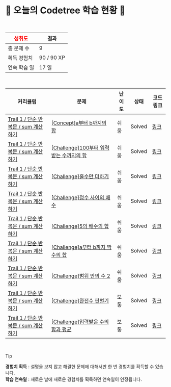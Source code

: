 # 🌲 오늘의 Codetree 학습 현황 🌲

<br />

| <span style="color:red;display:block;text-align:center;"> **성취도**</span> | 결과 |
|---|---|
| 총 문제 수 | 9 |
| 획득 경험치 | 90 / 90 XP |
| 연속 학습 일 | 17 일 |

<br />

|커리큘럼|문제|난이도|상태|코드 링크|
|---|---|---|---|---|
|[Trail 1 / 단순 반복문 / sum 계산하기](https://www.codetree.ai/trail-info/novice-low/)|[[Concept]a부터 b까지의 합](https://www.codetree.ai/trails/complete/curated-cards/intro-sum-from-a-to-b/)|쉬움|Solved|[링크](https://github.com/choBottle/codeTest/blob/main/251019/A%EB%B6%80%ED%84%B0%20B%EA%B9%8C%EC%A7%80%EC%9D%98%20%ED%95%A9/sum-from-a-to-b.java)|
|[Trail 1 / 단순 반복문 / sum 계산하기](https://www.codetree.ai/trail-info/novice-low/)|[[Challenge]100부터 입력받는 수까지의 합](https://www.codetree.ai/trails/complete/curated-cards/challenge-sum-of-the-number-input-from-100/)|쉬움|Solved|[링크](https://github.com/choBottle/codeTest/blob/main/251019/100%EB%B6%80%ED%84%B0%20%EC%9E%85%EB%A0%A5%EB%B0%9B%EB%8A%94%20%EC%88%98%EA%B9%8C%EC%A7%80%EC%9D%98%20%ED%95%A9/sum-of-the-number-input-from-100.java)|
|[Trail 1 / 단순 반복문 / sum 계산하기](https://www.codetree.ai/trail-info/novice-low/)|[[Challenge]홀수만 더하기](https://www.codetree.ai/trails/complete/curated-cards/challenge-add-only-odd-numbers/)|쉬움|Solved|[링크](https://github.com/choBottle/codeTest/blob/main/251019/%ED%99%80%EC%88%98%EB%A7%8C%20%EB%8D%94%ED%95%98%EA%B8%B0/add-only-odd-numbers.java)|
|[Trail 1 / 단순 반복문 / sum 계산하기](https://www.codetree.ai/trail-info/novice-low/)|[[Challenge]정수 사이의 배수](https://www.codetree.ai/trails/complete/curated-cards/challenge-multiplication-between-numbers/)|쉬움|Solved|[링크](https://github.com/choBottle/codeTest/blob/main/251019/%EC%A0%95%EC%88%98%20%EC%82%AC%EC%9D%B4%EC%9D%98%20%EB%B0%B0%EC%88%98/multiplication-between-numbers.java)|
|[Trail 1 / 단순 반복문 / sum 계산하기](https://www.codetree.ai/trail-info/novice-low/)|[[Challenge]5의 배수의 합](https://www.codetree.ai/trails/complete/curated-cards/challenge-sum-of-specific-condition-multiple/)|쉬움|Solved|[링크](https://github.com/choBottle/codeTest/blob/main/251019/5%EC%9D%98%20%EB%B0%B0%EC%88%98%EC%9D%98%20%ED%95%A9/sum-of-specific-condition-multiple.java)|
|[Trail 1 / 단순 반복문 / sum 계산하기](https://www.codetree.ai/trail-info/novice-low/)|[[Challenge]a부터 b까지 짝수의 합](https://www.codetree.ai/trails/complete/curated-cards/challenge-sum-of-even-nums-from-a-to-b/)|쉬움|Solved|[링크](https://github.com/choBottle/codeTest/blob/main/251019/A%EB%B6%80%ED%84%B0%20B%EA%B9%8C%EC%A7%80%20%EC%A7%9D%EC%88%98%EC%9D%98%20%ED%95%A9/sum-of-even-nums-from-a-to-b.java)|
|[Trail 1 / 단순 반복문 / sum 계산하기](https://www.codetree.ai/trail-info/novice-low/)|[[Challenge]범위 안의 수 2](https://www.codetree.ai/trails/complete/curated-cards/challenge-number-in-range-2/)|쉬움|Solved|[링크](https://github.com/choBottle/codeTest/blob/main/251019/%EB%B2%94%EC%9C%84%20%EC%95%88%EC%9D%98%20%EC%88%98%202/number-in-range-2.java)|
|[Trail 1 / 단순 반복문 / sum 계산하기](https://www.codetree.ai/trail-info/novice-low/)|[[Challenge]완전수 판별기](https://www.codetree.ai/trails/complete/curated-cards/challenge-perfect-number-discriminator/)|보통|Solved|[링크](https://github.com/choBottle/codeTest/blob/main/251019/%EC%99%84%EC%A0%84%EC%88%98%20%ED%8C%90%EB%B3%84%EA%B8%B0/perfect-number-discriminator.java)|
|[Trail 1 / 단순 반복문 / sum 계산하기](https://www.codetree.ai/trail-info/novice-low/)|[[Challenge]입력받은 수의 합과 평균](https://www.codetree.ai/trails/complete/curated-cards/challenge-sum-and-average-of-the-inputs/)|보통|Solved|[링크](https://github.com/choBottle/codeTest/blob/main/251019/%EC%9E%85%EB%A0%A5%EB%B0%9B%EC%9D%80%20%EC%88%98%EC%9D%98%20%ED%95%A9%EA%B3%BC%20%ED%8F%89%EA%B7%A0/sum-and-average-of-the-inputs.java)|


<br />

> [!TIP]
> **경험치 획득** : 설명을 보지 않고 해결한 문제에 대해서만 한 번 경험치를 획득할 수 있습니다.  
> **학습 연속일** : 새로운 날에 새로운 경험치를 획득하면 연속일이 인정됩니다.

